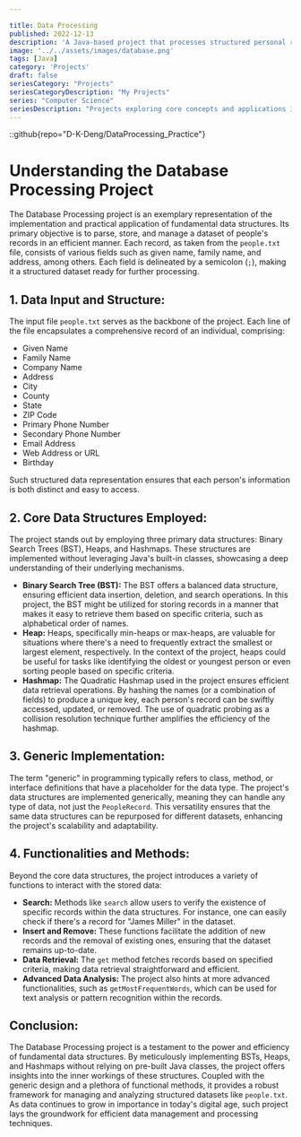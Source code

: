 ```yaml
---

title: Data Processing
published: 2022-12-13
description: 'A Java-based project that processes structured personal records using custom implementations of binary search trees, heaps, and hashmaps to efficiently store, search, and analyze data without relying on built-in libraries.'
image: '../../assets/images/database.png'
tags: [Java]
category: 'Projects'
draft: false 
seriesCategory: "Projects"
seriesCategoryDescription: "My Projects"
series: "Computer Science"
seriesDescription: "Projects exploring core concepts and applications in computer science, including algorithms, data structures, and software development"
---
```


::github{repo="D-K-Deng/DataProcessing_Practice"}


# Understanding the Database Processing Project

The Database Processing project is an exemplary representation of the implementation and practical application of fundamental data structures. Its primary objective is to parse, store, and manage a dataset of people's records in an efficient manner. Each record, as taken from the `people.txt` file, consists of various fields such as given name, family name, and address, among others. Each field is delineated by a semicolon (`;`), making it a structured dataset ready for further processing.

## 1. Data Input and Structure:

The input file `people.txt` serves as the backbone of the project. Each line of the file encapsulates a comprehensive record of an individual, comprising:

- Given Name
- Family Name
- Company Name
- Address
- City
- County
- State
- ZIP Code
- Primary Phone Number
- Secondary Phone Number
- Email Address
- Web Address or URL
- Birthday

Such structured data representation ensures that each person's information is both distinct and easy to access.

## 2. Core Data Structures Employed:

The project stands out by employing three primary data structures: Binary Search Trees (BST), Heaps, and Hashmaps. These structures are implemented without leveraging Java's built-in classes, showcasing a deep understanding of their underlying mechanisms.

- **Binary Search Tree (BST):** The BST offers a balanced data structure, ensuring efficient data insertion, deletion, and search operations. In this project, the BST might be utilized for storing records in a manner that makes it easy to retrieve them based on specific criteria, such as alphabetical order of names. 
- **Heap:** Heaps, specifically min-heaps or max-heaps, are valuable for situations where there's a need to frequently extract the smallest or largest element, respectively. In the context of the project, heaps could be useful for tasks like identifying the oldest or youngest person or even sorting people based on specific criteria.
- **Hashmap:** The Quadratic Hashmap used in the project ensures efficient data retrieval operations. By hashing the names (or a combination of fields) to produce a unique key, each person's record can be swiftly accessed, updated, or removed. The use of quadratic probing as a collision resolution technique further amplifies the efficiency of the hashmap.

## 3. Generic Implementation:

The term "generic" in programming typically refers to class, method, or interface definitions that have a placeholder for the data type. The project's data structures are implemented generically, meaning they can handle any type of data, not just the `PeopleRecord`. This versatility ensures that the same data structures can be repurposed for different datasets, enhancing the project's scalability and adaptability.

## 4. Functionalities and Methods:

Beyond the core data structures, the project introduces a variety of functions to interact with the stored data:

- **Search:** Methods like `search` allow users to verify the existence of specific records within the data structures. For instance, one can easily check if there's a record for "James Miller" in the dataset.
- **Insert and Remove:** These functions facilitate the addition of new records and the removal of existing ones, ensuring that the dataset remains up-to-date.
- **Data Retrieval:** The `get` method fetches records based on specified criteria, making data retrieval straightforward and efficient.
- **Advanced Data Analysis:** The project also hints at more advanced functionalities, such as `getMostFrequentWords`, which can be used for text analysis or pattern recognition within the records.

## Conclusion:

The Database Processing project is a testament to the power and efficiency of fundamental data structures. By meticulously implementing BSTs, Heaps, and Hashmaps without relying on pre-built Java classes, the project offers insights into the inner workings of these structures. Coupled with the generic design and a plethora of functional methods, it provides a robust framework for managing and analyzing structured datasets like `people.txt`. As data continues to grow in importance in today's digital age, such project lays the groundwork for efficient data management and processing techniques.
